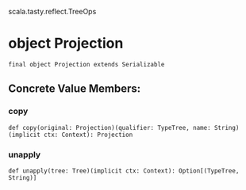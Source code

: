 scala.tasty.reflect.TreeOps
# object Projection

<pre><code class="language-scala" >final object Projection extends Serializable</pre></code>
## Concrete Value Members:
### copy
<pre><code class="language-scala" >def copy(original: Projection)(qualifier: TypeTree, name: String)(implicit ctx: Context): Projection</pre></code>

### unapply
<pre><code class="language-scala" >def unapply(tree: Tree)(implicit ctx: Context): Option[(TypeTree, String)]</pre></code>

